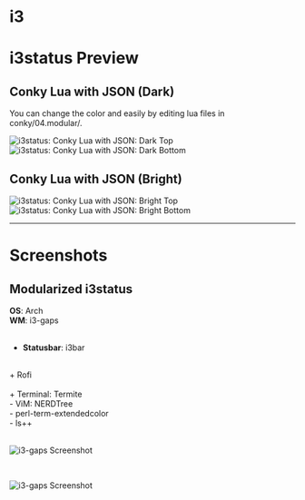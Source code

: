 i3
=====================

# i3status Preview

## Conky Lua with JSON (Dark)

You can change the color and easily by editing lua files in conky/04.modular/.

![i3status: Conky Lua with JSON: Dark Top][i3status-dark-top]
<br/>
![i3status: Conky Lua with JSON: Dark Bottom][i3status-dark-bottom]

## Conky Lua with JSON (Bright)

![i3status: Conky Lua with JSON: Bright Top][i3status-bright-top]
<br/>
![i3status: Conky Lua with JSON: Bright Bottom][i3status-bright-bottom]

-- -- --

# Screenshots

## Modularized i3status

<strong>OS</strong>: Arch<br/>
<strong>WM</strong>: i3-gaps<br/>
<br/>
  + <strong>Statusbar</strong>: i3bar<br/>
<br/>
  + Rofi<br/>
<br/>
  + Terminal: Termite<br/>
    - ViM: NERDTree<br/>
    - perl-term-extendedcolor<br/>
    - ls++<br/>
<br/>

![i3-gaps Screenshot][picasa-ss-i3gaps-dark]

<br/>

![i3-gaps Screenshot][picasa-ss-i3gaps-bright]



[picasa-ss-i3gaps-dark]: https://lh3.googleusercontent.com/-z2h94mqwszU/V59JN7KCTyI/AAAAAAAAAsI/Dj76UEcWbnkhowZUobnrj8uwC6aA-VcuwCCo/s0/i3gaps-dark.png
[picasa-ss-i3gaps-bright]: https://lh3.googleusercontent.com/-hJsG_VoSktU/V6DGP-pCpYI/AAAAAAAAAto/KhqyjuYpw2wlvqHSWFaClDsUtKYgWtaUgCCo/s0/i3gaps-bright.png 

[i3status-dark-top]: https://gitlab.com/epsi-rns/dotfiles/raw/master/i3/readme/conky-lua-json-dark-top.png
[i3status-dark-bottom]: https://gitlab.com/epsi-rns/dotfiles/raw/master/i3/readme/conky-lua-json-dark-bottom.png

[i3status-bright-top]: https://gitlab.com/epsi-rns/dotfiles/raw/master/i3/readme/conky-lua-json-bright-top.png
[i3status-bright-bottom]: https://gitlab.com/epsi-rns/dotfiles/raw/master/i3/readme/conky-lua-json-bright-bottom.png

